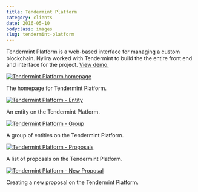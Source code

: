 ```yaml
---
title: Tendermint Platform
category: clients
date: 2016-05-10
bodyclass: images
slug: tendermint-platform
---
```


Tendermint Platform is a web-based interface for managing a custom blockchain. Nylira worked with Tendermint to build the the entire front end and interface for the project. [View demo.](https://tmui.nylira.com)

<div class="figure">
  <a href="../assets/images/clients/tmui-home@2x.png"><img src="../assets/images/clients/tmui-home.png" alt="Tendermint Platform homepage"></a>
  <div class="figcaption">
    <p>The homepage for Tendermint Platform.</p>
  </div>
</div>

<div class="figure">
  <a href="../assets/images/clients/tmui-entity@2x.png"><img src="../assets/images/clients/tmui-entity.png" alt="Tendermint Platform - Entity"></a>
  <div class="figcaption">
    <p>An entity on the Tendermint Platform.</p>
  </div>
</div>

<div class="figure">
  <a href="../assets/images/clients/tmui-group@2x.png"><img src="../assets/images/clients/tmui-group.png" alt="Tendermint Platform - Group"></a>
  <div class="figcaption">
    <p>A group of entities on the Tendermint Platform.</p>
  </div>
</div>

<div class="figure">
  <a href="../assets/images/clients/tmui-proposals@2x.png"><img src="../assets/images/clients/tmui-proposals.png" alt="Tendermint Platform - Proposals"></a>
  <div class="figcaption">
    <p>A list of proposals on the Tendermint Platform.</p>
  </div>
</div>

<div class="figure">
  <a href="../assets/images/clients/tmui-proposals-new@2x.png"><img src="../assets/images/clients/tmui-proposals-new.png" alt="Tendermint Platform - New Proposal"></a>
  <div class="figcaption">
    <p>Creating a new proposal on the Tendermint Platform.</p>
  </div>
</div>

